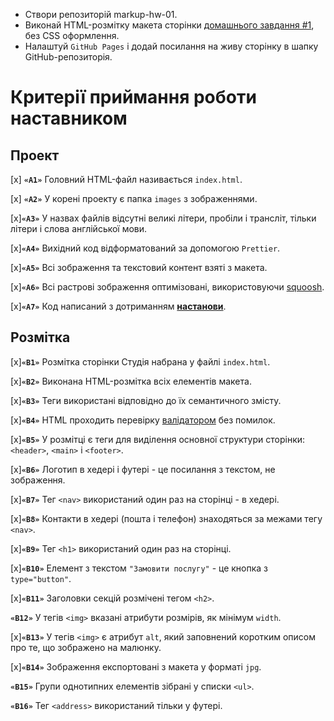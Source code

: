 - Створи репозиторій markup-hw-01.
- Виконай HTML-розмітку макета сторінки [домашнього завдання #1](https://www.figma.com/file/1ehrLBauvVFu4mVhxsHzyZ/Web-Studio-(Version-2.1)?node-id=0%3A1), без CSS оформлення.
- Налаштуй `GitHub Pages` і додай посилання на живу сторінку в шапку GitHub-репозиторія.

# Критерії приймання роботи наставником
## Проект

[x] **`«A1»`** Головний HTML-файл називається `index.html`.

[x] **`«A2»`** У корені проекту є папка `images` з зображеннями.

[x]**`«A3»`** У назвах файлів відсутні великі літери, пробіли і трансліт, тільки літери і слова англійської мови.

[x]**`«A4»`** Вихідний код відформатований за допомогою `Prettier`.

[x]**`«A5»`** Всі зображення та текстовий контент взяті з макета.

[x]**`«A6»`** Всі растрові зображення оптимізовані, використовуючи [squoosh](https://squoosh.app/).

[x]**`«A7»`** Код написаний з дотриманням **[настанови](https://codeguide.co/)**.

## Розмітка
[x]**`«B1»`** Розмітка сторінки Студія набрана у файлі `index.html`.

[x]**`«B2»`** Виконана HTML-розмітка всіх елементів макета.

[x]**`«B3»`** Теги використані відповідно до їх семантичного змісту.

[x]**`«B4»`** HTML проходить перевірку [валідатором](http://validator.w3.org/nu/) без помилок.

[x]**`«B5»`** У розмітці є теги для виділення основної структури сторінки: `<header>`, `<main>` і `<footer>`.

[x]**`«B6»`** Логотип в хедері і футері - це посилання з текстом, не зображення.

[x]**`«B7»`** Тег `<nav>` використаний один раз на сторінці - в хедері.

[x]**`«B8»`** Контакти в хедері (пошта і телефон) знаходяться за межами тегу `<nav>`.

[x]**`«B9»`** Тег `<h1>` використаний один раз на сторінці.

[x]**`«B10»`** Елемент з текстом `"Замовити послугу"` - це кнопка з `type="button"`.

[x]**`«B11»`** Заголовки секцій розмічені тегом `<h2>`.

**`«B12»`** У тегів `<img>` вказані атрибути розмірів, як мінімум `width`.

[x]**`«B13»`** У тегів `<img>` є атрибут `alt`, який заповнений коротким описом про те, що зображено на малюнку.

[x]**`«B14»`** Зображення експортовані з макета у форматі `jpg`.

**`«B15»`** Групи однотипних елементів зібрані у списки `<ul>`.

**`«B16»`** Тег `<address>` використаний тільки у футері.
